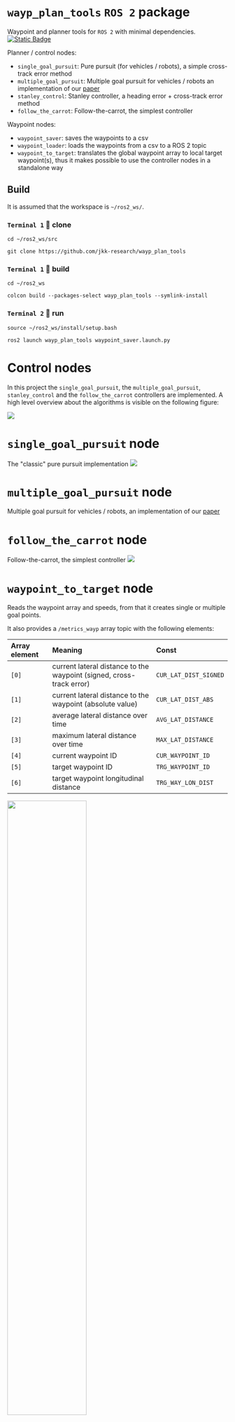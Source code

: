 # `wayp_plan_tools` `ROS 2` package
Waypoint and planner tools for `ROS 2` with minimal dependencies. [![Static Badge](https://img.shields.io/badge/ROS_2-Humble-34aec5)](https://docs.ros.org/en/humble/)

Planner / control nodes:
- `single_goal_pursuit`: Pure pursuit (for vehicles / robots), a simple cross-track error method
- `multiple_goal_pursuit`: Multiple goal pursuit for vehicles / robots an implementation of our [paper](https://hjic.mk.uni-pannon.hu/index.php/hjic/article/view/914)
- `stanley_control`: Stanley controller, a heading error + cross-track error method
- `follow_the_carrot`: Follow-the-carrot, the simplest controller

Waypoint nodes:
- `waypoint_saver`: saves the waypoints to a csv
- `waypoint_loader`: loads the waypoints from a csv to a ROS 2 topic
- `waypoint_to_target`: translates the global waypoint array to local target waypoint(s), thus it makes possible to use the controller nodes in a standalone way


## Build

It is assumed that the workspace is `~/ros2_ws/`.

### `Terminal 1` 🔴 clone

```
cd ~/ros2_ws/src
```
```
git clone https://github.com/jkk-research/wayp_plan_tools
```

### `Terminal 1` 🔴 build
```
cd ~/ros2_ws
```
```
colcon build --packages-select wayp_plan_tools --symlink-install
```

### `Terminal 2` 🔵 run
```
source ~/ros2_ws/install/setup.bash
```
```
ros2 launch wayp_plan_tools waypoint_saver.launch.py
```

# Control nodes
In this project the `single_goal_pursuit`, the `multiple_goal_pursuit`, `stanley_control` and the `follow_the_carrot` controllers are implemented. A high level overview about the algorithms is visible on the following figure:

![](csv/control_overview01.svg)

# `single_goal_pursuit` node
The "classic" pure pursuit implementation
![](csv/control_pure_pursuit01.svg)

# `multiple_goal_pursuit` node 
Multiple goal pursuit for vehicles / robots, an implementation of our [paper](https://hjic.mk.uni-pannon.hu/index.php/hjic/article/view/914)

# `follow_the_carrot` node
Follow-the-carrot, the simplest controller
![](csv/control_follow_the_carrot01.svg)

# `waypoint_to_target` node
Reads the waypoint array and speeds, from that it creates single or multiple goal points.

It also provides a `/metrics_wayp` array topic with the following  elements:

| Array element | Meaning | Const
| :--- | :--- | :---
|`[0]` | current lateral distance to the waypoint (signed, cross-track error) | `CUR_LAT_DIST_SIGNED`
|`[1]` | current lateral distance to the waypoint (absolute value) | `CUR_LAT_DIST_ABS`
|`[2]` | average lateral distance over time | `AVG_LAT_DISTANCE`
|`[3]` | maximum lateral distance over time | `MAX_LAT_DISTANCE`
|`[4]` | current waypoint ID | `CUR_WAYPOINT_ID`
|`[5]` | target waypoint ID | `TRG_WAYPOINT_ID`
|`[6]` | target waypoint longitudinal distance  | `TRG_WAY_LON_DIST`

<img src="csv/lookahead01.svg" width=60% />

# `waypoint_saver` node 
Saves the waypoints to a csv. Important parameters are `file_name` and `file_dir`. Set from terminal or from a [launch file](launch/waypoint_saver.launch.py)

``` py
ros2 run wayp_plan_tools waypoint_saver --ros-args -p file_name:=tmp1.csv -p file_dir:=/mnt/bag/waypoints
```

# `waypoint_loader` node
Loads the waypoints from a csv to a ROS 2 topic. Set from terminal or from a [launch file](launch/waypoint_loader.launch.py)

``` py
ros2 run wayp_plan_tools waypoint_loader --ros-args -p file_name:=tmp1.csv -p file_dir:=/mnt/bag/waypoints
```


# Usage with a simulator

Please refer to [github.com/jkk-research/sim_wayp_plan_tools](https://github.com/jkk-research/sim_wayp_plan_tools).

![](https://raw.githubusercontent.com/jkk-research/sim_wayp_plan_tools/main/img/gz_rviz01.gif)

# Cite & paper

If you use any of this code please consider citing the [paper](https://hjic.mk.uni-pannon.hu/index.php/hjic/article/view/914):

```bibtex
@Article{horvath2020multigoalpursuit, 
    title={Theoretical background and application of multiple goal pursuit trajectory follower}, 
    volume={48}, 
    url={https://hjic.mk.uni-pannon.hu/index.php/hjic/article/view/914}, 
    DOI={10.33927/hjic-2020-03}, 
    number={1}, 
    journal={Hungarian Journal of Industry and Chemistry}, 
    author={Horváth, Ernő and Pozna, Claudiu and Kőrös, Péter and Hajdu, Csaba and Ballagi, Áron}, 
    year={2020}, 
    month={Jul.}, 
    pages={11–17} 
}
```

![](csv/rviz2waypoint01.png)
